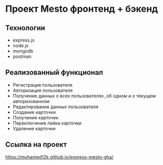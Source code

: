 # Проект Mesto фронтенд + бэкенд


## Технологии
* express.js  
* node.js  
*  mongodb
*  postman

## Реализованный функционал

* Регистрация пользователя
* Авторизация пользователя 
* Получение данных о всех пользователях, об одном и о текущем авторизованном 
* Редактирование данных пользователя 
* Создание карточки 
* Получение карточек 
* Переключение лайка карточки 
* Удаление карточки


## Ссылка на проект
https://muhamed12k.github.io/express-mesto-gha/
